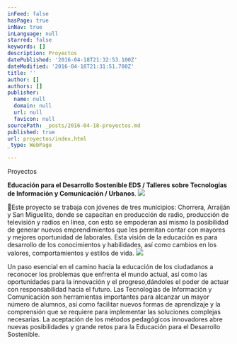 ```yaml
---
inFeed: false
hasPage: true
inNav: true
inLanguage: null
starred: false
keywords: []
description: Proyectos
datePublished: '2016-04-18T21:32:53.100Z'
dateModified: '2016-04-18T21:31:51.700Z'
title: ''
author: []
authors: []
publisher:
  name: null
  domain: null
  url: null
  favicon: null
sourcePath: _posts/2016-04-18-proyectos.md
published: true
url: proyectos/index.html
_type: WebPage

---
```

Proyectos

**Educación para el Desarrollo Sostenible EDS / Talleres sobre Tecnologías de Información y Comunicación / Urbanos**.
![](https://the-grid-user-content.s3-us-west-2.amazonaws.com/fcaa110a-36f2-4a6e-b539-c30a30e6e954.jpg)

Este proyecto se trabaja con jóvenes de tres municipios: Chorrera, Arraiján y San Miguelito, donde se capacitan en producción de radio, producción de televisión y radios en línea, con esto se empoderan así mismo la posibilidad de generar nuevos emprendimientos que les permitan contar con mayores y mejores oportunidad de laborales. Esta visión de la educación es para desarrollo de los conocimientos y habilidades, así como cambios en los valores, comportamientos y estilos de vida.
![](https://the-grid-user-content.s3-us-west-2.amazonaws.com/aed99f5c-274c-49c6-8d01-3f69b78d6ce0.jpg)

Un paso esencial en el camino hacia la educación de los ciudadanos a reconocer los problemas que enfrenta el mundo actual, así como las oportunidades para la innovación y el progreso,dándoles el poder de actuar con responsabilidad hacia el futuro. Las Tecnologías de Información y Comunicación son herramientas importantes para alcanzar un mayor número de alumnos, así como facilitar nuevos formas de aprendizaje y la comprensión que se requiere para implementar las soluciones complejas necesarias. La aceptación de los métodos pedagógicos innovadores abre nuevas posibilidades y grande retos para la Educación para el Desarrollo Sostenible.